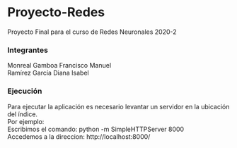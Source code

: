 # Proyecto-Redes
Proyecto Final para el curso de Redes Neuronales 2020-2<br>

### Integrantes
Monreal Gamboa Francisco Manuel<br>
Ramírez García Diana Isabel

### Ejecución 
Para ejecutar la aplicación es necesario levantar un servidor en la ubicación del índice.<br>
Por ejemplo: <br>
Escribimos el comando: python -m SimpleHTTPServer 8000<br>
Accedemos a la direccion: http://localhost:8000/<br>


